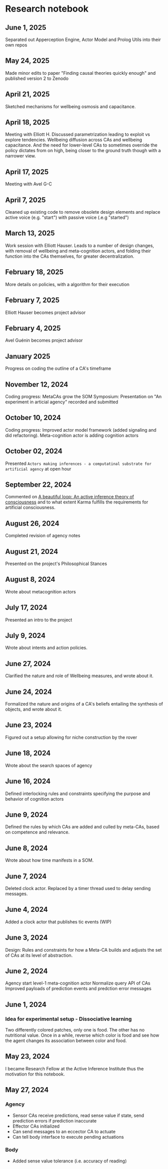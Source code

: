 # Research notebook

## June 1, 2025

Separated out Apperception Engine, Actor Model and Prolog Utils into their own repos

## May 24, 2025

Made minor edits to paper "Finding causal theories quickly enough" and published version 2 to Zenodo

## April 21, 2025

Sketched mechanisms for wellbeing osmosis and capacitance.

## April 18, 2025

Meeting with Elliott H. Discussed parametrization leading to exploit vs explore tendencies. Wellbeing diffusion across CAs and wellbeing capacitance. And the need for lower-level CAs to sometimes override the policy dictates from on high, being closer to the ground truth though with a narrower view.

## April 17, 2025

Meeting with Avel G-C

## April 7, 2025

Cleaned up existing code to remove obsolete design elements and replace active voice (e.g. "start") with passive voice (.e.g "started")

## March 13, 2025

Work session with Elliott Hauser. Leads to a number of design changes, with removal of wellbeing and meta-cognition actors, and folding their function into the CAs themselves, for greater decentralization.

## February 18, 2025

More details on policies, with a algorithm for their execution

## February 7, 2025

Elliott Hauser becomes project advisor

## February 4, 2025

Avel Guénin becomes project advisor

## January 2025

Progress on coding the outline of a CA's timeframe

## November 12, 2024

Coding progress: MetaCAs grow the SOM
Symposium: Presentation on "An experiment in articial agency" recorded and submitted

## October 10, 2024

Coding progress:  Improved actor model framework (added signaling and did refactoring). Meta-cognition actor is adding cognition actors

## October 02, 2024

Presented `Actors making inferences - a computatinal substrate for artificial agency` at open hour

## September 22, 2024

Commented on [A beautiful loop: An active inference theory of consciousness](https://osf.io/preprints/psyarxiv/daf5n?view_only=) and to what extent Karma fulfills the requirements for artificial consciousness.

## August 26, 2024

Completed revision of agency notes

## August 21, 2024

Presented on the project's Philosophical Stances

## August 8, 2024

Wrote about metacognition actors

## July 17, 2024

Presented an intro to the project

## July 9, 2024

Wrote about intents and action policies.

## June 27, 2024

Clarified the nature and role of Wellbeing measures, and wrote about it.

## June 24, 2024

Formalized the nature and origins of a CA's beliefs entailing the synthesis of objects, and wrote about it.

## June 23, 2024

Figured out a setup allowing for niche construction by the rover

## June 18, 2024

Wrote about the search spaces of agency

## June 16, 2024

Defined interlocking rules and constraints specifying the purpose and behavior of cognition actors

## June 9, 2024

Defined the rules by which CAs are added and culled by meta-CAs, based on competence and relevance.

## June 8, 2024

Wrote about how time manifests in a SOM.

## June 7, 2024

Deleted clock actor. Replaced by a timer thread used to delay sending messages.

## June 4, 2024

Added a clock actor that publishes tic events (WIP)

## June 3, 2024

Design: Rules and constraints for how a Meta-CA builds and adjusts the set of CAs at its level of abstraction.

## June 2, 2024

Agency start level-1 meta-cognition actor
Normalize query API of CAs
Improved payloads of prediction events and predction error messages

## June 1, 2024

### Idea for experimental setup - Dissociative learning

Two differently colored patches, only one is food. The other has no nutritional value.
Once in a while, reverse which color is food and see how the agent changes its association between color and food.

## May 23, 2024

I became Research Fellow at the Active Inference Institute thus the motivation for this notebook.

## May 27, 2024

### Agency

* Sensor CAs receive predictions, read sense value if state, send prediction errors if prediction inaccurate
* Effector CAs initialized
* Can send messages to an eccector CA to actuate
* Can tell body interface to execute pending actuations

### Body

* Added sense value tolerance (i.e. accuracy of reading)

